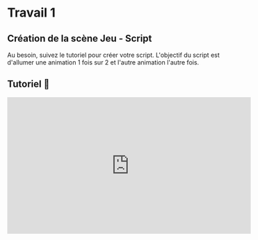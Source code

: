 # Travail 1
## Création de la scène Jeu - Script
Au besoin, suivez le tutoriel pour créer votre script. L'objectif du script est d'allumer une animation 1 fois sur 2 et l'autre animation l'autre fois.     

## Tutoriel 🎥
<iframe width="560" height="315" src="https://www.youtube.com/embed/v4OD6PwHGIw?si=GXRGBzEp96a_gDBi" title="YouTube video player" frameborder="0" allow="accelerometer; autoplay; clipboard-write; encrypted-media; gyroscope; picture-in-picture; web-share" referrerpolicy="strict-origin-when-cross-origin" allowfullscreen></iframe>
